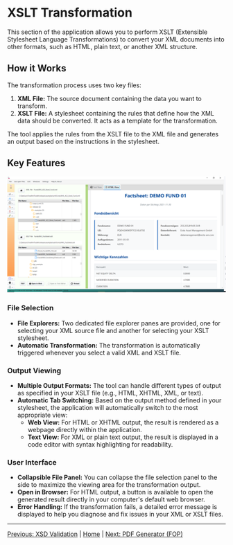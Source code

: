 # XSLT Transformation

This section of the application allows you to perform XSLT (Extensible Stylesheet Language Transformations) to convert your XML documents into other formats, such as HTML, plain text, or another XML structure.

## How it Works

The transformation process uses two key files:

1.  **XML File:** The source document containing the data you want to transform.
2.  **XSLT File:** A stylesheet containing the rules that define how the XML data should be converted. It acts as a template for the transformation.

The tool applies the rules from the XSLT file to the XML file and generates an output based on the instructions in the stylesheet.

## Key Features

![Screenshot of XSLT Controller](img/xslt-factsheet.png)

### File Selection
-   **File Explorers:** Two dedicated file explorer panes are provided, one for selecting your XML source file and another for selecting your XSLT stylesheet.
-   **Automatic Transformation:** The transformation is automatically triggered whenever you select a valid XML and XSLT file.

### Output Viewing
-   **Multiple Output Formats:** The tool can handle different types of output as specified in your XSLT file (e.g., HTML, XHTML, XML, or text).
-   **Automatic Tab Switching:** Based on the output method defined in your stylesheet, the application will automatically switch to the most appropriate view:
    -   **Web View:** For HTML or XHTML output, the result is rendered as a webpage directly within the application.
    -   **Text View:** For XML or plain text output, the result is displayed in a code editor with syntax highlighting for readability.

### User Interface
-   **Collapsible File Panel:** You can collapse the file selection panel to the side to maximize the viewing area for the transformation output.
-   **Open in Browser:** For HTML output, a button is available to open the generated result directly in your computer's default web browser.
-   **Error Handling:** If the transformation fails, a detailed error message is displayed to help you diagnose and fix issues in your XML or XSLT files.

---

[Previous: XSD Validation](xsd-validation-controller.md) | [Home](index.md) | [Next: PDF Generator (FOP)](fop-controller.md)
